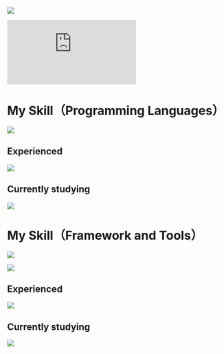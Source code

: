 ![](https://github-readme-stats.vercel.app/api/top-langs?username=Sclas6)

![](https://github-profile-summary-cards.vercel.app/demo.html)
# My Skill（Programming Languages）
![](https://skillicons.dev/icons?i=python,java,kotlin,html,css,js)
## Experienced
![](https://skillicons.dev/icons?i=typescript,c,cpp,cs,fortran,r)
## Currently studying
![](https://skillicons.dev/icons?i=dart)
# My Skill（Framework and Tools）
![](https://skillicons.dev/icons?i=react,fastapi,flask,docker,git,gitlab)

![](https://skillicons.dev/icons?i=latex,ubuntu,pytorch,sklearn,opencv)
## Experienced
![](https://skillicons.dev/icons?i=vscode,django,redis,nextjs,gradle,heroku)
## Currently studying
![](https://skillicons.dev/icons?i=flutter)